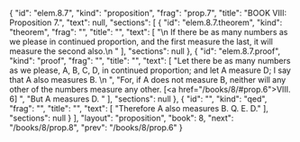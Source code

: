 {
  "id": "elem.8.7",
  "kind": "proposition",
  "frag": "prop.7",
  "title": "BOOK VIII: Proposition 7.",
  "text": null,
  "sections": [
    {
      "id": "elem.8.7.theorem",
      "kind": "theorem",
      "frag": "",
      "title": "",
      "text": [
        "\n       If there be as many numbers as we please in continued proportion, and the first measure the last, it will measure the second also.\n      "
      ],
      "sections": null
    },
    {
      "id": "elem.8.7.proof",
      "kind": "proof",
      "frag": "",
      "title": "",
      "text": [
        "Let there be as many numbers as we please, A, B, C, D, in continued proportion; and let A measure D; I say that A also measures B. \n      ",
        "For, if A does not measure B, neither will any other of the numbers measure any other. [<a href=\"/books/8/#prop.6\">VIII. 6</a>] ",
        "But A measures D. "
      ],
      "sections": null
    },
    {
      "id": "",
      "kind": "qed",
      "frag": "",
      "title": "",
      "text": [
        "Therefore A also measures B. Q. E. D."
      ],
      "sections": null
    }
  ],
  "layout": "proposition",
  "book": 8,
  "next": "/books/8/prop.8",
  "prev": "/books/8/prop.6"
}
